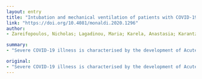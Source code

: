 ```yaml
---
layout: entry
title: "Intubation and mechanical ventilation of patients with COVID-19: what should we tell them?"
link: "https://doi.org/10.4081/monaldi.2020.1296"
author:
- Zareifopoulos, Nicholas; Lagadinou, Maria; Karela, Anastasia; Karantzogiannis, Gerasimos; Velissaris, Dimitrios

summary:
- "Severe COVID-19 illness is characterised by the development of Acute Respiratory Distress Syndrome. Mortality associated with ARDS due to other causes is in the range of 40-60%. Currently available data are not yet enough to draw safe conclusions. Prognosis would seem worse than ARDs due to trauma and other infections. Discussion of prognoses is central to obtaining informed consent for intubation."

original:
- "Severe COVID-19 illness is characterised by the development of Acute Respiratory Distress Syndrome (ARDS), for which the mainstay of treatment is represented by mechanical ventilation. Mortality associated with ARDS due to other causes is in the range of 40-60%, but currently available data are not yet sufficient to draw safe conclusions on the prognosis of COVID-19 patients who require mechanical ventilation. Based on data from cohorts of the related coronavirus-associated illnesses, that is to say Severe Acute Respiratory Syndrome (SARS) and Middle East Respiratory Syndrome (MERS), prognosis would seem to be worse than ARDS due to other causes such as trauma and other infections. Discussion of prognosis is central to obtaining informed consent for intubation, but in the absence of definitive data it is not clear exactly what this discussion should entail."
---
```


